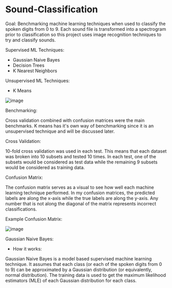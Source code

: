 # Sound-Classification
Goal: Benchmarking machine learning techniques when used to classify the spoken digits from 0 to 9. Each sound file is transformed into a spectrogram prior to classification so this project uses image recognition techniques to try and classify sounds. 

Supervised ML Techniques:  
* Gaussian Naive Bayes
* Decision Trees 
* K Nearest Neighbors 

Unsupervised ML Techniques:  
* K Means

![image](https://user-images.githubusercontent.com/85899973/141192136-4e99f390-5a45-4fed-9dfe-183aee0da503.png)

Benchmarking:

Cross validation combined with confusion matrices were the main benchmarks. K means has it's own way of benchmarking since it is an unsupervised technique and will be discussed later.

Cross Validation:

10-fold cross validation was used in each test. This means that each dataset was broken into 10 subsets and tested 10 times. In each test, one of the subsets would be considered as test data while the remaining 9 subsets would be considered as training data. 

Confusion Matrix:

The confusion matrix serves as a visual to see how well each machine learning technique performed. In my confusion matrices, the predicted labels are along the x-axis while the true labels are along the y-axis. Any number that is not along the diagonal of the matrix represents incorrect classifications.

Example Confusion Matrix: 

![image](https://user-images.githubusercontent.com/85899973/141202901-85c488f3-e3fb-4775-883d-dfa29b9328c5.png)

Gaussian Naive Bayes:
* How it works:  

Gaussian Naive Bayes is a model based supervised machine learning technique. It assumes that each class (or each of the spoken digits from 0 to 9) can be approximated by a Gaussian distribution (or equivalently, normal distribution). The training data is used to get the maximum likelihood estimators (MLE) of each Gaussian distribution for each class.  
